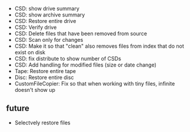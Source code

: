 - CSD: show drive summary
- CSD: show archive summary
- CSD: Restore entire drive
- CSD: Verify drive
- CSD: Delete files that have been removed from source
- CSD: Scan only for changes
- CSD: Make it so that "clean" also removes files from index that do not exist on disk
- CSD: fix distribute to show number of CSDs
- CSD: Add handling for modified files (size or date change)
- Tape: Restore entire tape
- Disc: Restore entire disc
- CustomFileCopier: Fix so that when working with tiny files, infinite doesn't show up


## future
- Selectvely restore files